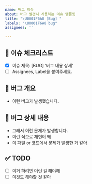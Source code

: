 ```yaml
---
name: 버그 이슈
about: 버그 발견시 사용하는 이슈 템플릿
title: "\U0001F6A8 [Bug] "
labels: "\U0001F6A8 bug"
assignees: ''

---
```


## 🚨 이슈 체크리스트

- [x] 이슈 제목: [BUG] '버그 내용 상세'
- [ ] Assignees, Label을 붙여주세요.

## 🐛 버그 개요

- 이런 버그가 발생했습니다.

## 🐞 버그 상세 내용

- 그래서 이런 문제가 발생합니다.
- 이런 식으로 재현이 돼
- 이 파일 or 코드에서 문제가 발생한 거 같아

## ✅ TODO

- [ ] 이거 하려면 이런 걸 해야해
- [ ] 이것도 해야할 것 같아
